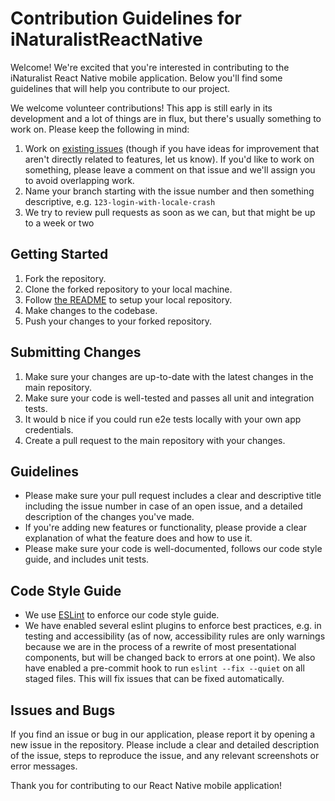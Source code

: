 # Contribution Guidelines for iNaturalistReactNative
Welcome! We're excited that you're interested in contributing to the iNaturalist React Native mobile application. Below you'll find some guidelines that will help you contribute to our project.

We welcome volunteer contributions! This app is still early in its development and a lot of things are in flux, but there's usually something to work on. Please keep the following in mind:

1. Work on [existing issues](https://github.com/inaturalist/iNaturalistReactNative/issues) (though if you have ideas for improvement that aren't directly related to features, let us know). If you'd like to work on something, please leave a comment on that issue and we'll assign you to avoid overlapping work.
2. Name your branch starting with the issue number and then something descriptive, e.g. `123-login-with-locale-crash`
3. We try to review pull requests as soon as we can, but that might be up to a week or two

## Getting Started
1. Fork the repository.
2. Clone the forked repository to your local machine.
3. Follow [the README](README.md) to setup your local repository.
4. Make changes to the codebase.
6. Push your changes to your forked repository.

## Submitting Changes
1. Make sure your changes are up-to-date with the latest changes in the main repository.
2. Make sure your code is well-tested and passes all unit and integration tests.
3. It would b nice if you could run e2e tests locally with your own app credentials.
4. Create a pull request to the main repository with your changes.

## Guidelines
- Please make sure your pull request includes a clear and descriptive title including the issue number in case of an open issue, and a detailed description of the changes you've made.
- If you're adding new features or functionality, please provide a clear explanation of what the feature does and how to use it.
- Please make sure your code is well-documented, follows our code style guide, and includes unit tests.

## Code Style Guide
- We use [ESLint](https://eslint.org/) to enforce our code style guide.
- We have enabled several eslint plugins to enforce best practices, e.g. in testing and accessibility (as of now, accessibility rules are only warnings because we are in the process of a rewrite of most presentational components, but will be changed back to errors at one point). We also have enabled a pre-commit hook to run `eslint --fix --quiet` on all staged files. This will fix issues that can be fixed automatically.

## Issues and Bugs
If you find an issue or bug in our application, please report it by opening a new issue in the repository. Please include a clear and detailed description of the issue, steps to reproduce the issue, and any relevant screenshots or error messages.

Thank you for contributing to our React Native mobile application!
